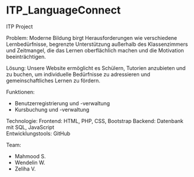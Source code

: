 # ITP_LanguageConnect
ITP Project 


Problem:
Moderne Bildung birgt Herausforderungen wie verschiedene Lernbedürfnisse, begrenzte Unterstützung außerhalb des Klassenzimmers und Zeitmangel, die das Lernen oberflächlich machen und die Motivation beeinträchtigen.

Lösung:
Unsere Website ermöglicht es Schülern, Tutorien anzubieten und zu buchen, um individuelle Bedürfnisse zu adressieren und gemeinschaftliches Lernen zu fördern.

Funktionen:
- Benutzerregistrierung und -verwaltung
- Kursbuchung und -verwaltung


Technologie:
Frontend: HTML, PHP, CSS, Bootstrap
Backend: Datenbank mit SQL, JavaScript  
Entwicklungstools: GitHub

Team:
- Mahmood S.
- Wendelin W.
- Zeliha V.
